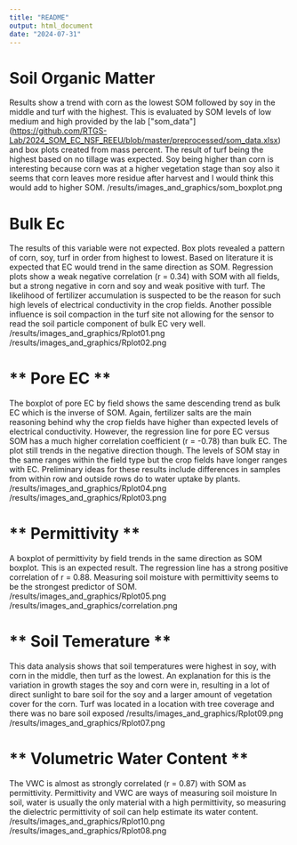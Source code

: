 ```yaml
---
title: "README"
output: html_document
date: "2024-07-31"
---
```


# **Soil Organic Matter**
Results show a trend with corn as the lowest SOM followed by soy in the middle and turf with the highest. This is evaluated by SOM levels of low medium and high provided by the lab ["som_data"] (https://github.com/RTGS-Lab/2024_SOM_EC_NSF_REEU/blob/master/preprocessed/som_data.xlsx) and box plots created from mass percent. The result of turf being the highest based on no tillage was expected. Soy being higher than corn is interesting because corn was at a higher vegetation stage than soy also it seems that corn leaves more residue after harvest and I would think this would add to higher SOM.
/results/images_and_graphics/som_boxplot.png

# **Bulk Ec**
The results of this variable were not expected. Box plots revealed a pattern of corn, soy, turf in order from highest to lowest. Based on literature it is expected that EC would trend in the same direction as SOM. Regression plots show a weak negative correlation (r = 0.34)  with SOM with all fields, but a strong negative in corn and soy and weak positive with turf. The likelihood of fertilizer accumulation is suspected to be the reason for such high levels of electrical conductivity in the crop fields. Another possible influence is soil compaction in the turf site not allowing for the sensor to read the soil particle component of bulk EC very well.
/results/images_and_graphics/Rplot01.png
/results/images_and_graphics/Rplot02.png

# ** Pore EC **
The boxplot of pore EC by field shows the same descending trend as bulk EC which is the inverse of SOM. Again, fertilizer salts are the main reasoning behind why the crop fields have higher than expected levels of electrical conductivity. However, the regression line for pore EC versus SOM has a much higher correlation coefficient (r = -0.78) than bulk EC. The plot still trends in the negative direction though. The levels of SOM stay in the same ranges within the field type but the crop fields have longer ranges with EC. Preliminary ideas for these results include differences in samples from within row and outside rows do to water uptake by plants.
/results/images_and_graphics/Rplot04.png
/results/images_and_graphics/Rplot03.png

# ** Permittivity **
A boxplot of permittivity by field trends in the same direction as SOM boxplot. This is an expected result. The regression line has a strong positive correlation of r = 0.88. Measuring soil moisture with permittivity seems to be the strongest predictor of SOM.
/results/images_and_graphics/Rplot05.png
/results/images_and_graphics/correlation.png

# ** Soil Temerature **
This data analysis shows that soil temperatures were highest in soy, with corn in the middle, then turf as the lowest. An explanation for this is the variation in growth stages the soy and corn were in, resulting in a lot of direct sunlight to bare soil for the soy and a larger amount of vegetation cover for the corn. Turf was located in a location with tree coverage and there was no bare soil exposed
/results/images_and_graphics/Rplot09.png
/results/images_and_graphics/Rplot07.png

# ** Volumetric Water Content **
The VWC is almost as strongly correlated (r = 0.87) with SOM as permittivity. Permittivity and VWC are ways of measuring soil moisture  In soil, water is usually the only material with a high permittivity, so measuring the dielectric permittivity of soil can help estimate its water content.
/results/images_and_graphics/Rplot10.png
/results/images_and_graphics/Rplot08.png



